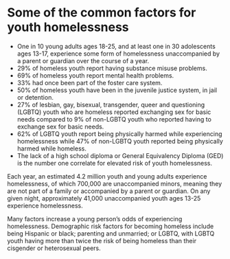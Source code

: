 # Some of the common factors for youth homelessness

- One in 10 young adults ages 18-25, and at least one in 30 adolescents ages 13-17, experience some form of homelessness unaccompanied by a parent or guardian over the course of a year. 
- 29% of homeless youth report having substance misuse problems.
- 69% of homeless youth report mental health problems.
- 33% had once been part of the foster care system.
- 50% of homeless youth have been in the juvenile justice system, in jail or detention.
- 27% of lesbian, gay, bisexual, transgender, queer and questioning (LGBTQ) youth who are homeless reported exchanging sex for basic needs compared to 9% of non-LGBTQ youth who reported having to exchange sex for basic needs.
- 62% of LGBTQ youth report being physically harmed while experiencing homelessness while 47% of non-LGBTQ youth reported being physically harmed while homeless.
- The lack of a high school diploma or General Equivalency Diploma (GED) is the number one correlate for elevated risk of youth homelessness. 

Each year, an estimated 4.2 million youth and young adults experience homelessness, of which 700,000 are unaccompanied minors, meaning they are not part of a family or accompanied by a parent or guardian. On any given night, approximately 41,000 unaccompanied youth ages 13-25 experience homelessness.

Many factors increase a young person’s odds of experiencing homelessness. Demographic risk factors for becoming homeless include being Hispanic or black; parenting and unmarried; or LGBTQ, with LGBTQ youth having more than twice the risk of being homeless than their cisgender or heterosexual peers.
